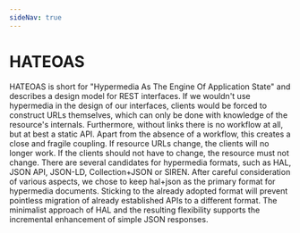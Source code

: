 ```yaml
---
sideNav: true
---
```


# HATEOAS

HATEOAS is short for "Hypermedia As The Engine Of Application State" and describes a design model for REST interfaces.
If we wouldn't use hypermedia in the design of our interfaces, clients would be forced to construct URLs themselves, which can only be done with knowledge of the resource's internals.
Furthermore, without links there is no workflow at all, but at best a static API.
Apart from the absence of a workflow, this creates a close and fragile coupling.
If resource URLs change, the clients will no longer work.
If the clients should not have to change, the resource must not change.
There are several candidates for hypermedia formats, such as HAL, JSON API, JSON-LD, Collection+JSON or SIREN.
After careful consideration of various aspects, we chose to keep hal+json as the primary format for hypermedia documents.
Sticking to the already adopted format will prevent pointless migration of already established APIs to a different format.
The minimalist approach of HAL and the resulting flexibility supports the incremental enhancement of simple JSON responses.
